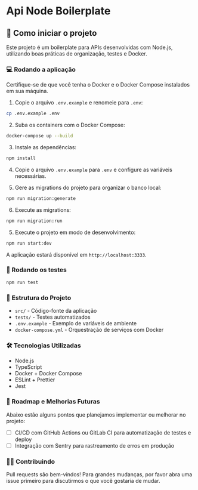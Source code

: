 # Api Node Boilerplate

## 🚀 Como iniciar o projeto

Este projeto é um boilerplate para APIs desenvolvidas com Node.js, utilizando boas práticas de organização, testes e Docker.

### 💻 Rodando a aplicação

Certifique-se de que você tenha o Docker e o Docker Compose instalados em sua máquina.

1. Copie o arquivo `.env.example` e renomeie para `.env`:

```bash
cp .env.example .env
```

2. Suba os containers com o Docker Compose:

```bash
docker-compose up --build
```

3. Instale as dependências:

```bash
npm install
```

4. Copie o arquivo `.env.example` para `.env` e configure as variáveis necessárias.

5. Gere as migrations do projeto para organizar o banco local:

```bash
npm run migration:generate
```

6. Execute as migrations:

```bash
npm run migration:run
```

5. Execute o projeto em modo de desenvolvimento:

```bash
npm run start:dev
```

A aplicação estará disponível em `http://localhost:3333`.

### 🧪 Rodando os testes

```bash
npm run test
```

### 📂 Estrutura do Projeto

- `src/` - Código-fonte da aplicação
- `tests/` - Testes automatizados
- `.env.example` - Exemplo de variáveis de ambiente
- `docker-compose.yml` - Orquestração de serviços com Docker

### 🛠 Tecnologias Utilizadas

- Node.js
- TypeScript
- Docker + Docker Compose
- ESLint + Prettier
- Jest

### 📌 Roadmap e Melhorias Futuras

Abaixo estão alguns pontos que planejamos implementar ou melhorar no projeto:

- [ ] CI/CD com GitHub Actions ou GitLab CI para automatização de testes e deploy
- [ ] Integração com Sentry para rastreamento de erros em produção

### 🙋‍♂️ Contribuindo

Pull requests são bem-vindos! Para grandes mudanças, por favor abra uma issue primeiro para discutirmos o que você gostaria de mudar.
